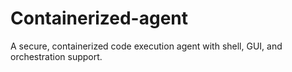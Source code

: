# Containerized-agent
A secure, containerized code execution agent with shell, GUI, and orchestration support.

